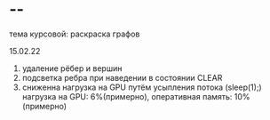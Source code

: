 # --
тема курсовой: раскраска графов


15.02.22
1) удаление рёбер и вершин 
2) подсветка ребра при наведении в состоянии CLEAR
3) сниженна нагрузка на GPU путём усыпления потока (sleep(1);)
нагрузка на GPU: 6%(примерно), оперативная память: 10% (примерно) 
